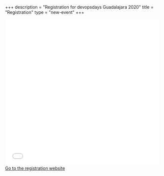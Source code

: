 +++
description = "Registration for devopsdays Guadalajara 2020"
title = "Registration"
type = "new-event"
+++
<div style="width:100%; text-align:left;">
  <iframe
    src="//ticketcontrol.mx/evento/605"
    frameborder="0"
    height="478"
    width="100%"
    vspace="0"
    hspace="0"
    marginheight="5"
    marginwidth="5"
    scrolling="auto"
    allowtransparency="true"></iframe>
  <a href="https://ticketcontrol.mx/evento/605">
    Go to the registration website
  </a>
</div>